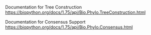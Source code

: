 
Documentation for Tree Construction
https://biopython.org/docs/1.75/api/Bio.Phylo.TreeConstruction.html

Documentation for Consensus Support
https://biopython.org/docs/1.75/api/Bio.Phylo.Consensus.html